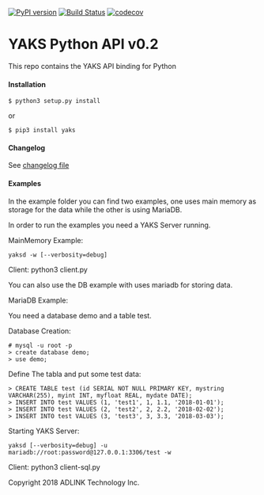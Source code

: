 [![PyPI version](https://badge.fury.io/py/yaks.svg)](https://badge.fury.io/py/yaks)
[![Build Status](https://travis-ci.com/atolab/yaks-python.svg?token=LBmcudV28U4KHP4F42om&branch=master)](https://travis-ci.com/atolab/yaks-python)
[![codecov](https://codecov.io/gh/atolab/yaks-python/branch/master/graph/badge.svg)](https://codecov.io/gh/atolab/yaks-python)

# YAKS Python API v0.2

This repo contains the YAKS API binding for Python


#### Installation

    $ python3 setup.py install

or

    $ pip3 install yaks

#### Changelog 

See [changelog file](CHANGELOG.md)

#### Examples

In the example folder you can find two examples, one uses main memory as storage for the data
while the other is using MariaDB.

In order to run the examples you need a YAKS Server running.

MainMemory Example:

    yaksd -w [--verbosity=debug]

Client:
    python3 client.py <yaks-ip>


You can also use the DB example with uses mariadb for storing data.

MariaDB Example:

You need a database demo and a table test.

Database Creation:

    # mysql -u root -p 
    > create database demo;
    > use demo;

Define The tabla and put some test data:

    > CREATE TABLE test (id SERIAL NOT NULL PRIMARY KEY, mystring VARCHAR(255), myint INT, myfloat REAL, mydate DATE);
    > INSERT INTO test VALUES (1, 'test1', 1, 1.1, '2018-01-01');
    > INSERT INTO test VALUES (2, 'test2', 2, 2.2, '2018-02-02');
    > INSERT INTO test VALUES (3, 'test3', 3, 3.3, '2018-03-03');

Starting YAKS Server:

    yaksd [--verbosity=debug] -u mariadb://root:password@127.0.0.1:3306/test -w

Client:
    python3 client-sql.py <yasks-ip>



Copyright 2018 ADLINK Technology Inc.
